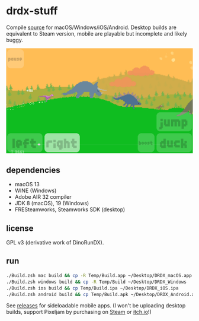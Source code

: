 # drdx-stuff
Compile [source](https://github.com/pixeljam/DinoRunDX) for macOS/Windows/iOS/Android. Desktop builds are equivalent to Steam version, mobile are playable but incomplete and likely buggy.

![](Screenshot.png)

## dependencies
- macOS 13
- WINE (Windows)
- Adobe AIR 32 compiler
- JDK 8 (macOS), 19 (Windows)
- FRESteamworks, Steamworks SDK (desktop)

## license
GPL v3 (derivative work of DinoRunDX).

## run
```zsh
./Build.zsh mac build && cp -R Temp/Build.app ~/Desktop/DRDX_macOS.app
./Build.zsh windows build && cp -R Temp/Build ~/Desktop/DRDX_Windows
./Build.zsh ios build && cp Temp/Build.ipa ~/Desktop/DRDX_iOS.ipa
./Build.zsh android build && cp Temp/Build.apk ~/Desktop/DRDX_Android.apk
```
See [releases](https://github.com/ASentientBot/drdx-stuff/releases) for sideloadable mobile apps. (I won't be uploading desktop builds, support Pixeljam by purchasing on [Steam](https://store.steampowered.com/app/248330/Dino_Run_DX/) or [itch.io](https://pixeljam.itch.io/dino-run-dx)!)
